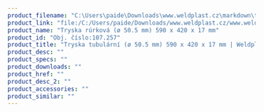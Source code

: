 ```yaml
---
product_filename: "C:\Users\paide\Downloads\www.weldplast.cz\markdown\tryska-tubularni-o-505-mm-590-x-420-x-17-mm.md"
product_link: "file:/C:/Users/paide/Downloads/www.weldplast.cz/www.weldplast.cz/sk/tryska-tubularni-o-505-mm-590-x-420-x-17-mm"
product_name: "Tryska rúrková (ø 50.5 mm) 590 x 420 x 17 mm"
product_id: "Obj. číslo:107.257"
product_title: "Tryska tubulární (ø 50.5 mm) 590 x 420 x 17 mm | Weldplast"
product_desc: ""
product_specs: ""
product_downloads: ""
product_href: ""
product_desc_2: ""
product_accessories: ""
product_similar: ""
---
```

